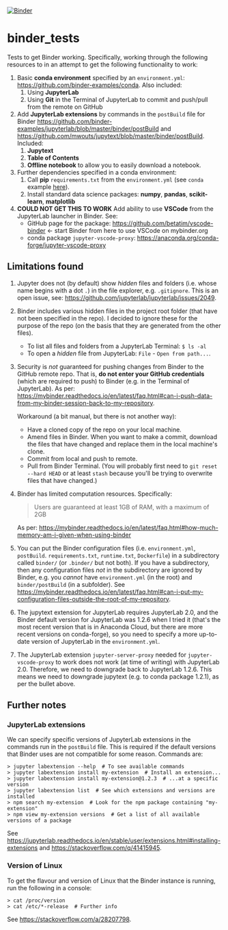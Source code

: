 [![Binder](https://mybinder.org/badge_logo.svg)](https://mybinder.org/v2/gh/A-Breeze/binder_tests/master?urlpath=lab)

# binder_tests
Tests to get Binder working. Specifically, working through the following resources to in an attempt to get the following functionality to work:
1. Basic **conda environment** specified by an `environment.yml`: <https://github.com/binder-examples/conda>. Also included:
    1. Using **JupyterLab**
    1. Using **Git** in the Terminal of JupyterLab to commit and push/pull from the remote on GitHub
2. Add **JupyterLab extensions** by commands in the `postBuild` file for Binder <https://github.com/binder-examples/jupyterlab/blob/master/binder/postBuild> and <https://github.com/mwouts/jupytext/blob/master/binder/postBuild>. Included:
    1. **Jupytext**
    1. **Table of Contents**
    1. **Offline notebook** to allow you to easily download a notebook.
3. Further dependencies specified in a conda environment:
    1. Call **pip** `requirements.txt` from the `environment.yml` (see `conda` example [here](https://github.com/conda/conda/blob/master/tests/conda_env/support/advanced-pip/environment.yml)).
    1. Install standard data science packages: **numpy**, **pandas**, **scikit-learn**, **matplotlib**
4. **COULD NOT GET THIS TO WORK** Add ability to use **VSCode** from the JupyterLab launcher in Binder. See:
    - GitHub page for the package: <https://github.com/betatim/vscode-binder> <- start Binder from here to use VSCode on mybinder.org
    - conda package `jupyter-vscode-proxy`: <https://anaconda.org/conda-forge/jupyter-vscode-proxy>

## Limitations found
1. Jupyter does not (by default) show *hidden* files and folders (i.e. whose name begins with a dot `.`) in the file explorer, e.g. `.gitignore`. This is an open issue, see: <https://github.com/jupyterlab/jupyterlab/issues/2049>.
1. Binder includes various hidden files in the project root folder (that have not been specified in the repo). I decided to ignore these for the purpose of the repo (on the basis that they are generated from the other files).
    - To list all files and folders from a JupyterLab Terminal: `$ ls -al`
    - To open a *hidden* file from JupyterLab: `File` - `Open from path...`.
1. Security is *not* guaranteed for pushing changes from Binder to the GitHub remote repo. That is, **do not enter your GitHub credentials** (which are required to push) to Binder (e.g. in the Terminal of JupyterLab). As per: <https://mybinder.readthedocs.io/en/latest/faq.html#can-i-push-data-from-my-binder-session-back-to-my-repository>. 
    
    Workaround (a bit manual, but there is not another way):
    - Have a cloned copy of the repo on your local machine.
    - Amend files in Binder. When you want to make a commit, download the files that have changed and replace them in the local machine's clone.
    - Commit from local and push to remote.
    - Pull from Binder Terminal. (You will probably first need to `git reset --hard HEAD` or at least `stash` because you'll be trying to overwrite files that have changed.)
1. Binder has limited computation resources. Specifically:
    > Users are guaranteed at least 1GB of RAM, with a maximum of 2GB
    
    As per: <https://mybinder.readthedocs.io/en/latest/faq.html#how-much-memory-am-i-given-when-using-binder>
1. You can put the Binder configuration files (i.e. `environment.yml`, `postBuild`. `requirements.txt`, `runtime.txt`, `Dockerfile`) in a subdirectory called `binder/` (or `.binder/` but not both). If you have a subdirectory, then any configuration files *not* in the subdirectory are ignored by Binder, e.g. you *cannot* have `environment.yml` (in the root) and `binder/postBuild` (in a subfolder). See <https://mybinder.readthedocs.io/en/latest/faq.html#can-i-put-my-configuration-files-outside-the-root-of-my-repository>.
1. The jupytext extension for JupyterLab requires JupyterLab 2.0, and the Binder default version for JupyterLab was 1.2.6 when I tried it (that's the most recent version that is in Anaconda Cloud, but there are more recent versions on conda-forge), so you need to specify a more up-to-date version of JupyterLab in the `environment.yml`.
1. The JupyterLab extension `jupyter-server-proxy` needed for `jupyter-vscode-proxy` to work does not work (at time of writing) with JupyterLab 2.0. Therefore, we need to downgrade back to JupyterLab 1.2.6. This means we need to downgrade jupytext (e.g. to conda package 1.2.1), as per the bullet above.

## Further notes
### JupyterLab extensions
We can specify specific versions of JupyterLab extensions in the commands run in the `postBuild` file. This is required if the default versions that Binder uses are not compatible for some reason. Commands are:
```
> jupyter labextension --help  # To see available commands
> jupyter labextension install my-extension  # Install an extension...
> jupyter labextension install my-extension@1.2.3  # ...at a specific version
> jupyter labextension list  # See which extensions and versions are installed
> npm search my-extension  # Look for the npm package containing "my-extension"
> npm view my-extension versions  # Get a list of all available versions of a package
```
See <https://jupyterlab.readthedocs.io/en/stable/user/extensions.html#installing-extensions> and <https://stackoverflow.com/q/41415945>.

### Version of Linux
To get the flavour and version of Linux that the Binder instance is running, run the following in a console:
```
> cat /proc/version
> cat /etc/*-release  # Further info
```
See <https://stackoverflow.com/a/28207798>.
